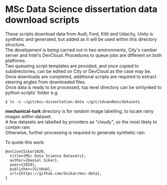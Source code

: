 # MSc Data Science dissertation data download scripts

These scripts download data from Audi, Ford, Kitti and Udacity, Unity is synthetic and generated, but added as it will be used within this directory structure.  
The development is being carried out in two environments, City's camber server and Intel's DevCloud. Procedures to queue jobs are different on both platforms.  
Two queueing script templates are provided, and once copied to subdirectories, can be edited on City or DevCloud as the case may be.  
Once downloads are completed, additional scripts are required to extract steering angles from downloaded files.  
Once data is ready to be processed, top level directory can be simlynked to python scripts' folder e.g.  
```
$ ln -s ~/git/msc-dissertation-data ~/git/sdsandbox/datasets
```
**mechanical-turk** directory is for random image labelling, to locate rainy images within dataset.  
A few datasets are labelled by providers as "cloudy", so the most likely to contain rain.  
Otherwise, further processing is required to generate synthetic rain.  

To quote this work:
```
@online{Sikar2020,
  title={MSc Data Science Datasets},
  author={Daniel Sikar},
  year={2020},
  publisher={GitHub},
  url={https://github.com/dsikar/msc-data},
} 
```
